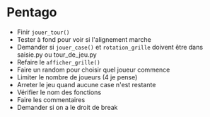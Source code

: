 # Pentago
 
 - Finir `jouer_tour()`
 - Tester à fond pour voir si l'alignement marche
 - Demander si `jouer_case()` et `rotation_grille` doivent être dans saisie.py ou tour_de_jeu.py
 - Refaire le `afficher_grille()`
 - Faire un random pour choisir quel joueur commence
 - Limiter le nombre de joueurs (4 je pense)
 - Arreter le jeu quand aucune case n'est restante
 - Vérifier le nom des fonctions
 - Faire les commentaires
 - Demander si on a le droit de break
